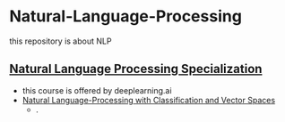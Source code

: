 # Natural-Language-Processing
this repository is about NLP

## [Natural Language Processing Specialization](./Natural-Language-Processing-Specialization/)
*   this course is offered by deeplearning.ai
*   [Natural Language-Processing with Classification and Vector Spaces](./Natural-Language-Processing-Specialization/Natural-Language-Processing-with-Classification-and-Vector-Spaces/)
    *	.
